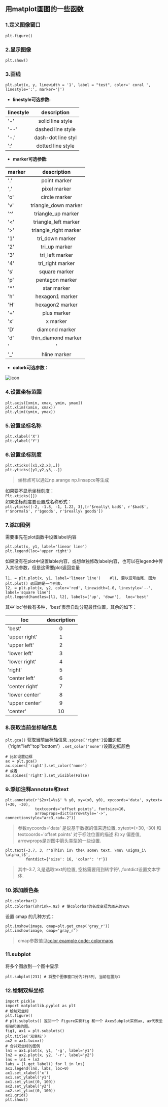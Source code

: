 ## 用matplot画图的一些函数

### 1.定义图像窗口  
`plt.figure()`

### 2.显示图像
`plt.show()`

### 3.画线  
`plt.plot(x, y, linewidth = '1', label = "test", color=' coral ', linestyle=':', marker='|')`

* **linestyle可选参数:** 

| linestyle | description        |
| --------- |:------------------:|
| '-'       | solid line style   |
| '--'      | dashed line style  | 
| '-.'      | dash-dot line styl |
| ':'       | dotted line style  |
 
 * **marker可选参数:**
 
| marker | description           |
| -------|:---------------------:|
| '.'    | point marker          |
| ','    | pixel marker          | 
| 'o'    | circle marker         |
| 'v'    | triangle_down marker  |
| '^'    | triangle_up marker    |
| '<'    | triangle_left marker  | 
| '>'    | triangle_right marker |     
|'1'     | tri_down marker       |
|'2'     | tri_up marker         |
|'3'     | tri_left marker       |
|'4'     | tri_right marker      |
|'s'     | square marker         |
|'p'     | pentagon marker       |
|'*'     | star marker           |
|'h'     | hexagon1 marker       |
|'H'     | hexagon2 marker       |
|'+'     | plus marker           |
|'x'     | x marker              |
|'D'     | diamond marker        |
|'d'     | thin_diamond marker   |
|'|'     | vline marker          |
|'_'     | hline marker          |
 
* **colork可选参数：**

![icon](https://github.com/lhzhong/iNote/blob/master/pic/plt_color.png)

### 4.设置坐标范围
```
plt.axis([xmin, xmax, ymin, ymax])
plt.xlim((xmin, xmax)) 
plt.ylim((ymin, ymax))
```

### 5.设置坐标名称
```
plt.xlabel('X')
plt.ylabel('Y')
```

### 6.设置坐标刻度
```
plt.xticks([x1,x2,x3,…])
plt.yticks([y1,y2,y3,..])
```
> 坐标点可以通过np.arange np.linsapce等生成  

如果要不显示坐标刻度：  
`Plt.xticks([])`  
如果坐标刻度要设置成名称形式：  
`plt.yticks([-2, -1.8, -1, 1.22, 3],[r'$really\ bad$', r'$bad$', r'$normal$', r'$good$', r'$really\ good$'])`

### 7.添加图例  
需要事先在plot函数中设置label内容  
```
plt.plot(x, y1, label='linear line')
plt.legend(loc='upper right')
```
如果没有在plot中设置lable内容，或想单独修改label内容，也可以在legend中传入其他参数，但是这需要plot返回变量  
```
l1, = plt.plot(x, y1, label='linear line')    #l1, 要以逗号结尾, 因为plt.plot() 返回的是一个列表.
l2, = plt.plot(x, y2, color='red', linewidth=1.0, linestyle='--', label='square line')
plt.legend(handles=[l1, l2], labels=['up', 'down'],  loc='best'
```
其中'loc'参数有多种，'best'表示自动分配最佳位置，其余的如下：

| loc           |description|
|---------------|:---------:|
|'best'         | 0         |
|'upper right'  | 1         |
|'upper left'   | 2         |
|'lower left'   | 3         |
|'lower right'  | 4         |
|'right'        | 5         |
|'center left'  | 6         |
|'center right' | 7         |
|'lower center' | 8         |
|'upper center' | 9         |
|'center'       | 10        |

### 8.获取当前坐标轴信息

`plt.gca()` 获取当前坐标轴信息`.spines['right']`设置边框（'right''left''top''bottom'）`.set_color('none')`设置边框颜色  
```
# 比如设置边框
ax = plt.gca()
ax.spines['right'].set_color('none')
# 或者
ax.spines['right'].set_visible(False)
```

### 9.添加注释annotate和text
```
plt.annotate(r'$2x+1=%s$' % y0, xy=(x0, y0), xycoords='data', xytext=(+30, -30),
             textcoords='offset points', fontsize=16,
             arrowprops=dict(arrowstyle='->', connectionstyle="arc3,rad=.2"))

```
> 参数xycoords='data' 是说基于数据的值来选位置, xytext=(+30, -30) 和 textcoords='offset points' 对于标注位置的描述 和 xy 偏差值, arrowprops是对图中箭头类型的一些设置.
```
plt.text(-3.7, 3, r'$This\ is\ the\ some\ text. \mu\ \sigma_i\ \alpha_t$',
         fontdict={'size': 16, 'color': 'r'})

```
> 其中-3.7, 3,是选取text的位置, 空格需要用到转字符\ ,fontdict设置文本字体.

### 10.添加颜色条  
```
plt.colorbar()
plt.colorbar(shrink=.92) # 使colorbar的长度变短为原来的92%
```
设置 cmap 的几种方式：  
```
plt.imshow(image, cmap=plt.get_cmap('gray_r'))
plt.imshow(image, cmap='gray_r')
```
> cmap参数值见[color example code: colormaps](https://matplotlib.org/examples/color/colormaps_reference.html)

### 11.subplot  
将多个图放到一个图中显示  
```
plt.subplot(231) # 将整个图像窗口分为2行3列, 当前位置为1
```

### 12.绘制双纵坐标
```
import pickle
import matplotlib.pyplot as plt
# 绘制双坐标
plt.figure()
# plt.subplots() 返回一个 Figure实例fig 和一个 AxesSubplot实例ax, ax代表坐标轴和画的图。
fig1, ax1 = plt.subplots()
plt.title('双坐标')
ax2 = ax1.twinx()
# 合并双坐标的图例
ln1 = ax1.plot(x, y1, '-g', label='y1')
ln2 = ax2.plot(x, y2, '-r', label='y2')
lns = ln1 + ln2
labs = [l.get_label() for l in lns]
ax1.legend(lns, labs, loc=0)
ax1.set_xlabel('x')
ax1.set_ylabel('y1')
ax1.set_ylim((0, 100))
ax2.set_ylabel('y2')
ax2.set_ylim((0, 100))
ax1.grid()
plt.show()
```
